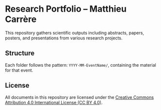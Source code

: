 # Research Portfolio – Matthieu Carrère

This repository gathers scientific outputs including abstracts, papers, posters, and presentations from various research projects.


## Structure

Each folder follows the pattern: `YYYY-MM-EventName/`, containing the material for that event.

## License

All documents in this repository are licensed under the [Creative Commons Attribution 4.0 International License (CC BY 4.0)](https://creativecommons.org/licenses/by/4.0/).

